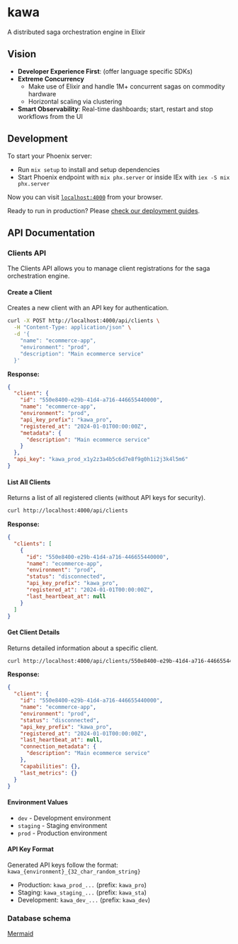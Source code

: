 # kawa
A distributed saga orchestration engine in Elixir

## Vision
- **Developer Experience First**: (offer language specific SDKs)
- **Extreme Concurrency**
	- Make use of Elixir and handle 1M+ concurrent sagas on commodity hardware
    - Horizontal scaling via clustering
- **Smart Observability**: Real-time dashboards; start, restart and stop workflows from the UI

## Development
To start your Phoenix server:

  * Run `mix setup` to install and setup dependencies
  * Start Phoenix endpoint with `mix phx.server` or inside IEx with `iex -S mix phx.server`

Now you can visit [`localhost:4000`](http://localhost:4000) from your browser.

Ready to run in production? Please [check our deployment guides](https://hexdocs.pm/phoenix/deployment.html).

## API Documentation

### Clients API

The Clients API allows you to manage client registrations for the saga orchestration engine.

#### Create a Client

Creates a new client with an API key for authentication.

```bash
curl -X POST http://localhost:4000/api/clients \
  -H "Content-Type: application/json" \
  -d '{
    "name": "ecommerce-app",
    "environment": "prod",
    "description": "Main ecommerce service"
  }'
```

**Response:**
```json
{
  "client": {
    "id": "550e8400-e29b-41d4-a716-446655440000",
    "name": "ecommerce-app",
    "environment": "prod",
    "api_key_prefix": "kawa_pro",
    "registered_at": "2024-01-01T00:00:00Z",
    "metadata": {
      "description": "Main ecommerce service"
    }
  },
  "api_key": "kawa_prod_x1y2z3a4b5c6d7e8f9g0h1i2j3k4l5m6"
}
```

#### List All Clients

Returns a list of all registered clients (without API keys for security).

```bash
curl http://localhost:4000/api/clients
```

**Response:**
```json
{
  "clients": [
    {
      "id": "550e8400-e29b-41d4-a716-446655440000",
      "name": "ecommerce-app",
      "environment": "prod",
      "status": "disconnected",
      "api_key_prefix": "kawa_pro",
      "registered_at": "2024-01-01T00:00:00Z",
      "last_heartbeat_at": null
    }
  ]
}
```

#### Get Client Details

Returns detailed information about a specific client.

```bash
curl http://localhost:4000/api/clients/550e8400-e29b-41d4-a716-446655440000
```

**Response:**
```json
{
  "client": {
    "id": "550e8400-e29b-41d4-a716-446655440000",
    "name": "ecommerce-app",
    "environment": "prod",
    "status": "disconnected",
    "api_key_prefix": "kawa_pro",
    "registered_at": "2024-01-01T00:00:00Z",
    "last_heartbeat_at": null,
    "connection_metadata": {
      "description": "Main ecommerce service"
    },
    "capabilities": {},
    "last_metrics": {}
  }
}
```

#### Environment Values

- `dev` - Development environment
- `staging` - Staging environment  
- `prod` - Production environment

#### API Key Format

Generated API keys follow the format: `kawa_{environment}_{32_char_random_string}`

- Production: `kawa_prod_...` (prefix: `kawa_pro`)
- Staging: `kawa_staging_...` (prefix: `kawa_sta`)
- Development: `kawa_dev_...` (prefix: `kawa_dev`)

### Database schema
[Mermaid](https://www.mermaidchart.com/app/projects/a8e091df-2e34-4719-9903-3e68da60a741/diagrams/cd90e4b6-770a-4ba6-8bc4-27c54ce70e91/version/v0.1/edit)